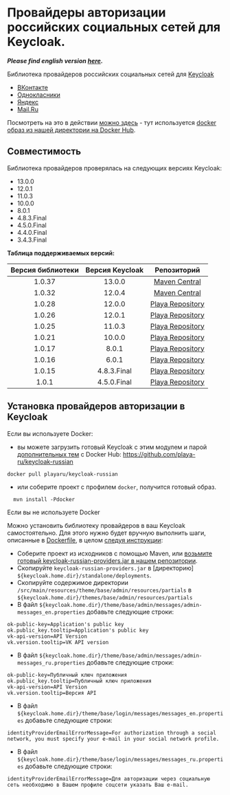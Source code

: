 # Провайдеры авторизации российских социальных сетей для Keycloak.

***Please find english version [here](readme_en.md).***

Библиотека провайдеров российских социальных сетей для [Keycloak](https://www.keycloak.org/)
+ [ВКонтакте](docs/vk.md)
+ [Однокласники](docs/ok.md)
+ [Яндекс](docs/yandex.md)
+ [Mail.Ru](docs/mailru.md)

Посмотреть на это в действии [можно здесь](https://elements.playa.ru/) - тут используется [docker образ из нашей директории на Docker Hub](https://github.com/playa-ru/keycloak-russian).

## Совместимость

Библиотека провайдеров проверялась на следующих версиях Keycloak:
+ 13.0.0
+ 12.0.1
+ 11.0.3
+ 10.0.0
+ 8.0.1
+ 4.8.3.Final
+ 4.5.0.Final
+ 4.4.0.Final
+ 3.4.3.Final

**Таблица поддерживаемых версий:**

| Версия библиотеки | Версия Keycloak | Репозиторий                                      |
| :---------------: | :-------------: | :----------------------------------------------: |
|      1.0.37       |    13.0.0       | [Maven Central](https://mvnrepository.com)       |
|      1.0.32       |    12.0.4       | [Maven Central](https://mvnrepository.com)       |
|      1.0.28       |    12.0.0       | [Playa Repository](https://nexus.playa.ru/nexus) |
|      1.0.26       |    12.0.1       | [Playa Repository](https://nexus.playa.ru/nexus) |
|      1.0.25       |    11.0.3       | [Playa Repository](https://nexus.playa.ru/nexus) | 
|      1.0.21       |    10.0.0       | [Playa Repository](https://nexus.playa.ru/nexus) |
|      1.0.17       |    8.0.1        | [Playa Repository](https://nexus.playa.ru/nexus) |
|      1.0.16       |    6.0.1        | [Playa Repository](https://nexus.playa.ru/nexus) |
|      1.0.15       |    4.8.3.Final  | [Playa Repository](https://nexus.playa.ru/nexus) |
|      1.0.1        |    4.5.0.Final  | [Playa Repository](https://nexus.playa.ru/nexus) |

## Установка провайдеров авторизации в Keycloak

Если вы используете Docker:

- вы можете загрузить готовый Keycloak с этим модулем и парой [дополнительных тем](https://github.com/playa-ru/keycloak-playa-themes) с Docker Hub: https://github.com/playa-ru/keycloak-russian
```
docker pull playaru/keycloak-russian
```
 - или соберите проект с профилем `docker`, получится готовый образ.
```
  mvn install -Pdocker
```
Если вы не используете Docker 

Можно установить библиотеку провайдеров в ваш Keycloak самостоятельно. Для этого нужно будет вручную выполнить шаги, описанные в [Dockerfile](Dockerfile), в целом [следуя инструкции](https://www.keycloak.org/docs/latest/server_development/index.html#registering-provider-implementations):

* Соберите проект из исходников с помощью Maven, или [возьмите готовый keycloak-russian-providers.jar в нашем репозитории](https://nexus.playa.ru/nexus/content/repositories/releases/ru/playa/keycloak/keycloak-russian-providers/). 
* Скопируйте `keycloak-russian-providers.jar` в [директорию] `${keycloak.home.dir}/standalone/deployments`.
* Скопируйте содержимое директории `/src/main/resources/theme/base/admin/resources/partials` в `${keycloak.home.dir}/themes/base/admin/resources/partials`
* В файл `${keycloak.home.dir}/theme/base/admin/messages/admin-messages_en.properties` добавьте следующие строки:
```
ok-public-key=Application's public key
ok.public_key.tooltip=Application's public key
vk-api-version=API Version
vk.version.tooltip=VK API version
```
* В файл `${keycloak.home.dir}/theme/base/admin/messages/admin-messages_ru.properties` добавьте следующие строки:
```
ok-public-key=Публичный ключ приложения
ok.public_key.tooltip=Публичный ключ приложения
vk-api-version=API Version
vk.version.tooltip=Версия API
```
* В файл `${keycloak.home.dir}/theme/base/login/messages/messages_en.properties` добавьте следующие строки:
```
identityProviderEmailErrorMessage=For authorization through a social network, you must specify your e-mail in your social network profile.
```
* В файл `${keycloak.home.dir}/theme/base/login/messages/messages_ru.properties` добавьте следующие строки:
```
identityProviderEmailErrorMessage=Для авторизации через социальную сеть необходимо в Вашем профиле соцсети указать Ваш e-mail.
```
